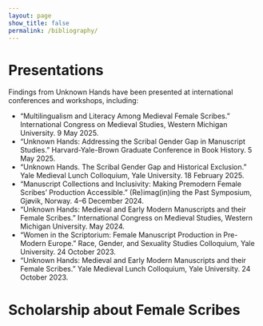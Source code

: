 ```yaml
---
layout: page
show_title: false
permalink: /bibliography/
---
```


# Presentations

Findings from Unknown Hands have been presented at international conferences and workshops, including:
  - “Multilingualism and Literacy Among Medieval Female Scribes.” International Congress on Medieval Studies, Western Michigan University. 9 May 2025.
  - “Unknown Hands: Addressing the Scribal Gender Gap in Manuscript Studies.” Harvard-Yale-Brown Graduate Conference in Book History. 5 May 2025.
  - “Unknown Hands. The Scribal Gender Gap and Historical Exclusion.” Yale Medieval Lunch Colloquium, Yale University. 18 February 2025.
  - “Manuscript Collections and Inclusivity: Making Premodern Female Scribes’ Production Accessible.” (Re)imag(in)ing the Past Symposium, Gjøvik, Norway. 4–6 December 2024.
  - “Unknown Hands: Medieval and Early Modern Manuscripts and their Female Scribes.” International Congress on Medieval Studies, Western Michigan University. May 2024.
  - “Women in the Scriptorium: Female Manuscript Production in Pre-Modern Europe.” Race, Gender, and Sexuality Studies Colloquium, Yale University. 24 October 2023.
  - “Unknown Hands: Medieval and Early Modern Manuscripts and their Female Scribes.” Yale Medieval Lunch Colloquium, Yale University. 24 October 2023.


# Scholarship about Female Scribes



